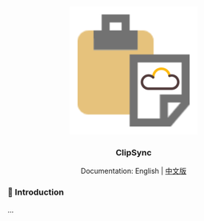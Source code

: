 <div align="center">

![logo.svg](static/img/logo.svg)
<h3>ClipSync</h3>

Documentation: English | [中文版](https://github.com/239144498/ClipSync/blob/main/README.md)
</div>

### 📃 Introduction
...